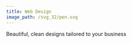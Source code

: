 ```yaml
---
title: Web Design
image_path: /svg_32/pen.svg
---
```


Beautiful, clean designs tailored to your business